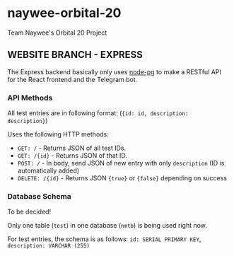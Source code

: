 # naywee-orbital-20
Team Naywee's Orbital 20 Project

## WEBSITE BRANCH - EXPRESS

The Express backend basically only uses [node-pg](https://node-postgres.com/) to make a RESTful API for the React frontend and the Telegram bot.

### API Methods

All test entries are in following format: (`{id: id, description: description}`)

Uses the following HTTP methods:
* `GET: /` - Returns JSON of all test IDs. 
* `GET: /{id}` - Returns JSON of that ID.
* `POST: /` - In body, send JSON of new entry with only `description` (ID is automatically added)
* `DELETE: /{id}` - Returns JSON `{true}` or `{false}` depending on success

### Database Schema

To be decided! 

Only one table (`test`) in one database (`nmtb`) is being used right now.

For test entries, the schema is as follows:
`id: SERIAL PRIMARY KEY`, `description: VARCHAR (255)`

